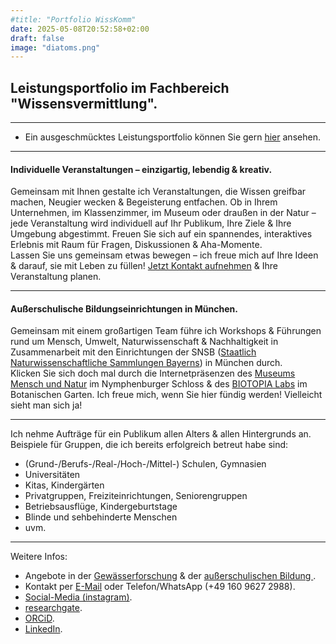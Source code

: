 ```yaml
---
#title: "Portfolio WissKomm"
date: 2025-05-08T20:52:58+02:00
draft: false
image: "diatoms.png"
---
```

## Leistungsportfolio im Fachbereich "Wissensvermittlung".  
___  
* Ein ausgeschmücktes Leistungsportfolio können Sie gern [hier](/images/portfolio-referentin.pdf) ansehen. 
___  

#### Individuelle Veranstaltungen – einzigartig, lebendig & kreativ. 
Gemeinsam mit Ihnen gestalte ich Veranstaltungen, die Wissen greifbar machen, Neugier wecken & Begeisterung entfachen. Ob in Ihrem Unternehmen, im Klassenzimmer, im Museum oder draußen in der Natur – jede Veranstaltung wird individuell auf Ihr Publikum, Ihre Ziele & Ihre Umgebung abgestimmt. Freuen Sie sich auf ein spannendes, interaktives Erlebnis mit Raum für Fragen, Diskussionen & Aha-Momente.  
Lassen Sie uns gemeinsam etwas bewegen – ich freue mich auf Ihre Ideen & darauf, sie mit Leben zu füllen! [Jetzt Kontakt aufnehmen](mailto:spyingonscience@posteo.com?subject=Kontaktaufnahme%20über%20die%20Webseite%20spyingonscience.com) & Ihre Veranstaltung planen. 

___

#### Außerschulische Bildungseinrichtungen in München.
Gemeinsam mit einem großartigen Team führe ich Workshops & Führungen rund um Mensch, Umwelt, Naturwissenschaft & Nachhaltigkeit in Zusammenarbeit mit den Einrichtungen der SNSB ([Staatlich Naturwissenschaftliche Sammlungen Bayerns](https://snsb.de/)) in München durch.  
Klicken Sie sich doch mal durch die Internetpräsenzen des [Museums Mensch und Natur](https://mmn-muenchen.snsb.de/fuehrungen-mehr/) im Nymphenburger Schloss & des [BIOTOPIA Labs](https://biotopialab.snsb.de/programme/) im Botanischen Garten. Ich freue mich, wenn Sie hier fündig werden! Vielleicht sieht man sich ja!  

___

Ich nehme Aufträge für ein Publikum allen Alters & allen Hintergrunds an. Beispiele für Gruppen, die ich bereits erfolgreich betreut habe sind: 
* (Grund-/Berufs-/Real-/Hoch-/Mittel-) Schulen, Gymnasien
* Universitäten
* Kitas, Kindergärten
* Privatgruppen, Freiziteinrichtungen, Seniorengruppen 
* Betriebsausflüge, Kindergeburtstage
* Blinde und sehbehinderte Menschen
* uvm.  
___

Weitere Infos: 
* Angebote in der [Gewässerforschung](/limnologie/) & der [außerschulischen Bildung ](/wisskomm/). 
* Kontakt per [E-Mail](mailto:spyingonscience@posteo.com?subject=Kontaktaufnahme%20über%20die%20Webseite%20spyingonscience.com) oder Telefon/WhatsApp (+49 160 9627 2988).  
* [Social-Media (instagram)](https://www.instagram.com/spyingonscience/).
* [researchgate](https://www.researchgate.net/profile/Andrea-Koplitz-Weissgerber).
* [ORCiD](https://orcid.org/my-orcid?orcid=0000-0001-8429-5448).
* [LinkedIn](https://www.linkedin.com/in/andrea-koplitz-weissgerber/).
